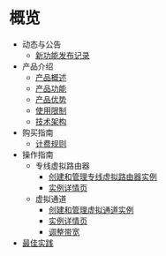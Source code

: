 
# 概览

- 动态与公告
  - [新功能发布记录](/plvr/newfunctions/newfunctions.md)
- 产品介绍
  * [产品概述](/plvr/intro/description.md)
  * [产品功能](/plvr/intro/function.md)
  * [产品优势](plvr/intro/advantages.md)
  * [使用限制](/plvr/intro/limit.md)
  * [技术架构](/plvr/intro/architecture.md)
- 购买指南
  - [计费规则](/plvr/buy/charge.md)
- 操作指南
  * 专线虚拟路由器
    * [创建和管理专线虚拟路由器实例](/plvr/guide/virtualrouter.md)
    * [实例详情页](/plvr/guide/virtualrouter_luyoutab.md)
  * 虚拟通道
    * [创建和管理虚拟通道实例](/plvr/guide/virtualchannel.md)
    * [实例详情页](/plvr/guide/virtualchannel_detail.md)
    * [调整带宽](plvr/guide/virtualchannel_change.md)
- [最佳实践](/plvr/bestpractice/bestpractice.md)






